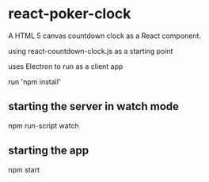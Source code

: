 # react-poker-clock
A HTML 5 canvas countdown clock as a React component.

using react-countdown-clock.js as a starting point

uses Electron to run as a client app

run 'npm install'


## starting the server in watch mode
npm run-script watch

## starting the app
npm start
